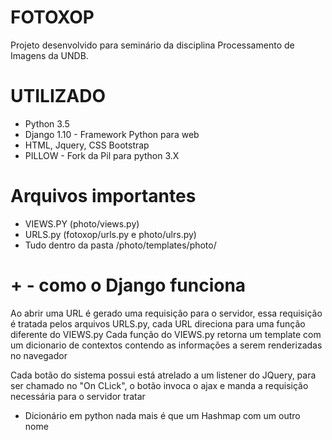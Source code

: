 # FOTOXOP

Projeto desenvolvido para seminário da disciplina Processamento de Imagens da UNDB.

# UTILIZADO

- Python 3.5
- Django 1.10 - Framework Python para web
- HTML, Jquery, CSS Bootstrap
- PILLOW - Fork da Pil para python 3.X


# Arquivos importantes

- VIEWS.PY (photo/views.py)
- URLS.py (fotoxop/urls.py e photo/ulrs.py)
- Tudo dentro da pasta /photo/templates/photo/

# + - como o Django funciona

Ao abrir uma URL é gerado uma requisição para o servidor, essa requisição é tratada pelos arquivos URLS.py, cada URL direciona para uma função diferente do VIEWS.py
Cada função do VIEWS.py retorna um template com um dicionario de contextos contendo as informações a serem renderizadas no navegador

Cada botão do sistema possui está atrelado a um listener do JQuery, para ser chamado no "On CLick", o botão invoca o ajax e manda a requisição necessária para o servidor tratar

* Dicionário em python nada mais é que um Hashmap com um outro nome
